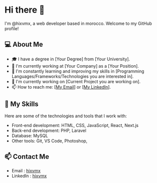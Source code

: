 # Hi there 👋

I'm @hixvmx, a web developer based in morocco. Welcome to my GitHub profile!

## 💻 About Me

- 🎓 I have a degree in [Your Degree] from [Your University].
- 💼 I'm currently working at [Your Company] as a [Your Position].
- 🌱 I'm constantly learning and improving my skills in [Programming Languages/Frameworks/Technologies you are interested in].
- 🔭 I'm currently working on [Current Project you are working on].
- 📫 How to reach me: [[My Email](hixvmx@gmail.com)] or [[My LinkedIn](https://www.linkedin.com/in/hixvmx/)].

## 🚀 My Skills

Here are some of the technologies and tools that I work with:

- Front-end development: HTML, CSS, JavaScript, React, Next.js
- Back-end development: PHP, Laravel
- Database: MySQL
- Other tools: Git, VS Code, Photoshop,

## 📫 Contact Me
- Email : [hixvmx](hixvmx@gmail.com)
- LinkedIn : [hixvmx](https://www.linkedin.com/in/hixvmx/)
